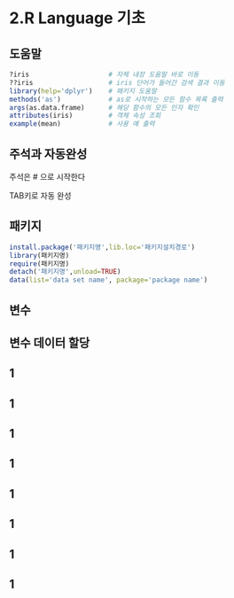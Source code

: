 # 2.R Language 기초

## 도움말

```r
?iris                    # 자체 내장 도움말 바로 이동
??iris                   # iris 단어가 들어간 검색 결과 이동
library(help='dplyr')    # 패키지 도움말
methods('as')            # as로 시작하는 모든 함수 목록 출력
args(as.data.frame)      # 해당 함수의 모든 인자 확인
attributes(iris)         # 객체 속성 조회
example(mean)            # 사용 예 출력
```

## 주석과 자동완성

주석은 \# 으로 시작한다

TAB키로 자동 완성

## 패키지

```r
install.package('패키지명',lib.loc='패키지설치경로')
library(패키지명)
require(패키지명)
detach('패키지명',unload=TRUE)
data(list='data set name', package='package name')

```

## 변수

## 변수 데이터 할당

## 1

## 1

## 1

## 1

## 1

## 1

## 1

## 1

